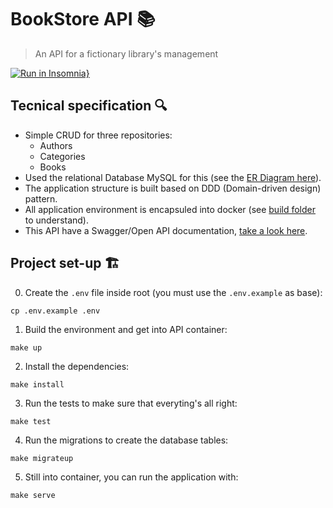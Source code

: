 # BookStore API 📚

> An API for a fictionary library's management

[![Run in Insomnia}](https://insomnia.rest/images/run.svg)](https://insomnia.rest/run/?label=BookStore%20API&uri=https%3A%2F%2Fgithub.com%2Falbuquerque53%2Fbookstore-api%2Fblob%2Fmain%2Fdoc%2Finsomnia.json)

## Tecnical specification 🔍

- Simple CRUD for three repositories:
  - Authors
  - Categories
  - Books
- Used the relational Database MySQL for this (see the [ER Diagram here](.github/bookstore_db.png)).
- The application structure is built based on DDD (Domain-driven design) pattern.
- All application environment is encapsuled into docker (see [build folder](build/) to understand).
- This API have a Swagger/Open API documentation, [take a look here](doc/swagger.yaml).

## Project set-up 🏗️

0. Create the `.env` file inside root (you must use the `.env.example` as base):

```
cp .env.example .env
```

1. Build the environment and get into API container:

```
make up
```

2. Install the dependencies:

```
make install
```

3. Run the tests to make sure that everyting's all right:

```
make test
```

4. Run the migrations to create the database tables:

```
make migrateup
```

5. Still into container, you can run the application with:

```
make serve
``` 
